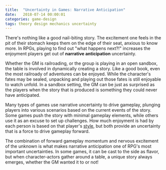 ```yaml
---
title:  "Uncertainty in Games: Narrative Anticipation"
date:   2018-07-14 00:00:01
categories: game-design
tags: theory design mechanics uncertainty
---
```

There's nothing like a good nail-biting story. The excitement one feels in the pit of their stomach keeps them on the edge of their seat, anxious to know more. In RPGs, playing to find out "what happens next?!" increases the enjoyment players get out of **narrative anticipation** uncertainty.

Whether the GM is railroading, or the group is playing in an open sandbox, the table is involved in dynamically creating a story. Like a good book, even the most railroady of adventures can be enjoyed. While the character's fates may be sealed, unpacking and playing out those fates is still enjoyable to watch unfold. In a sandbox setting, the GM can be just as surprised as the players when the story that is produced is something they could never have anticipated. 

Many types of games use narrative uncertainty to drive gameplay, plunging players into various scenarios based on the current events of the story. Some games push the story with minimal gameplay elements, while others use it as an excuse to set up challenges. How much enjoyment is had by each person is based on that player's [style](/blog/game-design/styles-of-fun), but both provide an uncertainty that is a force to drive gameplay forward.

The combination of forward gameplay momentum and nervous excitement of the unknown is what makes narrative anticipation one of RPG's most important uncertainties. In some games, it can be cast to the side as flavor, but when character-actors gather around a table, a unique story always emerges, whether the GM wanted it to or not!
